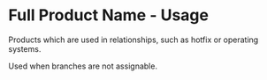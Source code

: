 # Full Product Name - Usage

Products which are used in relationships, such as hotfix or operating systems.

Used when branches are not assignable.
